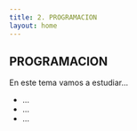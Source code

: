 ```yaml
---
title: 2. PROGRAMACION
layout: home
---
```


## PROGRAMACION

En este tema vamos a estudiar...

* ...
* ...
* ...
